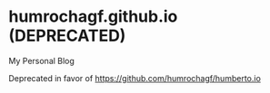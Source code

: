 # humrochagf.github.io (DEPRECATED)
My Personal Blog

Deprecated in favor of https://github.com/humrochagf/humberto.io
